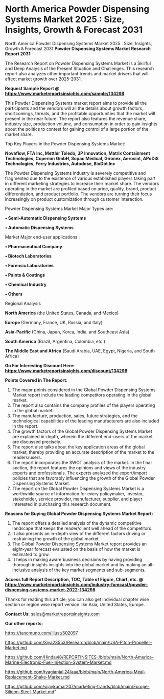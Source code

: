 # North America Powder Dispensing Systems Market 2025 : Size, Insights, Growth & Forecast 2031
North America Powder Dispensing Systems Market 2025 : Size, Insights, Growth & Forecast 2031
<strong>Powder Dispensing Systems Market Research Report 2031</strong>

The Research Report on Powder Dispensing Systems Market is a Skillful and Deep Analysis of the Present Situation and Challenges. This research report also analyzes other important trends and market drivers that will affect market growth over 2025-2031.

<strong>Request Sample Report @ <a href=https://www.marketreportsinsights.com/sample/134298>https://www.marketreportsinsights.com/sample/134298</a></strong>

This Powder Dispensing Systems market report aims to provide all the participants and the vendors will all the details about growth factors, shortcomings, threats, and the profitable opportunities that the market will present in the near future. The report also features the revenue share, industry size, production volume, and consumption in order to gain insights about the politics to contest for gaining control of a large portion of the market share.

Top Key Players in the Powder Dispensing Systems Market:

<strong>Novaflow, FTA Inc, Mettler Toledo, 3P Innovation, Matrix Containment Technologies, Coperion GmbH, Sopac Medical, Gironex, Aerosint, APoDiS Technologies, Ferry Industries, Autodose, BioDot Inc</strong>

The Powder Dispensing Systems Industry is severely competitive and fragmented due to the existence of various established players taking part in different marketing strategies to increase their market share. The vendors operating in the market are profiled based on price, quality, brand, product differentiation, and product portfolio. The vendors are turning their focus increasingly on product customization through customer interaction.

Powder Dispensing Systems Market Major Types are:

<strong>• Semi-Automatic Dispensing Systems

• Automatic Dispensing Systems</strong>

Market Major end-user applications :

<strong>• Pharmaceutical Company

• Biotech Laboratories

• Forensic Laboratories

• Paints & Coatings

• Chemical Industry

• Others</strong>

Regional Analysis

</u><strong><b>North America</b></strong> (the United States, Canada, and Mexico)

<strong><b>Europe </b></strong>(Germany, France, UK, Russia, and Italy)

<strong><b>Asia-Pacific</b></strong> (China, Japan, Korea, India, and Southeast Asia)

<strong><b>South America</b></strong> (Brazil, Argentina, Colombia, etc.)

<strong><b>The Middle East and Africa</b></strong> (Saudi Arabia, UAE, Egypt, Nigeria, and South Africa)

<strong>Go For Interesting Discount Here: <a href=https://www.marketreportsinsights.com/discount/134298>https://www.marketreportsinsights.com/discount/134298</a></strong>

<strong>Points Covered in The Report:</strong>
<ol>
  <li>The major points considered in the Global Powder Dispensing Systems Market report include the leading competitors operating in the global market.</li>
  <li>The report also contains the company profiles of the players operating in the global market.</li>
  <li>The manufacture, production, sales, future strategies, and the technological capabilities of the leading manufacturers are also included in the report.</li>
  <li>The growth factors of the Global Powder Dispensing Systems Market are explained in-depth, wherein the different end-users of the market are discussed precisely.</li>
  <li>The report also talks about the key application areas of the global market, thereby providing an accurate description of the market to the readers/users.</li>
  <li>The report incorporates the SWOT analysis of the market. In the final section, the report features the opinions and views of the industry experts and professionals. The experts analyzed the export/import policies that are favorably influencing the growth of the Global Powder Dispensing Systems Market.</li>
  <li>The report on the Global Powder Dispensing Systems Market is a worthwhile source of information for every policymaker, investor, stakeholder, service provider, manufacturer, supplier, and player interested in purchasing this research document.</li>
</ol>
<strong>Reasons for Buying Global Powder Dispensing Systems Market Report:</strong>

<ol>
  <li>The report offers a detailed analysis of the dynamic competitive landscape that keeps the reader/client well ahead of the competitors.</li>
  <li>It also presents an in-depth view of the different factors driving or restraining the growth of the global market.</li>
  <li>The Global Powder Dispensing Systems Market report provides an eight-year forecast evaluated on the basis of how the market is estimated to grow.</li>
  <li>It helps in making aware business decisions by having providing thorough insights insights into the global market and by making an all-inclusive analysis of the key market segments and sub-segments.</li>
</ol>
<strong>Access full Report Description, TOC, Table of Figure, Chart, etc. @ <a href=https://www.marketreportsinsights.com/industry-forecast/powder-dispensing-systems-market-2022-134298>https://www.marketreportsinsights.com/industry-forecast/powder-dispensing-systems-market-2022-134298</a></strong>


Thanks for reading this article; you can also get individual chapter wise section or region wise report version like Asia, United States, Europe.

<strong>Contact Us:</strong>
sales@marketreportsinsights.com

<strong>Our other reports:</strong>

<a href=https://tanomuno.com/illust/502097>https://tanomuno.com/illust/502097</a>

<a href=https://github.com/Siya23553/Research/blob/main/USA-Pitch-Propeller-Market.md>https://github.com/Siya23553/Research/blob/main/USA-Pitch-Propeller-Market.md</a>

<a href=https://github.com/Hindavi8/REPORTINSITES-/blob/main/North-America-Marine-Electronic-Fuel-Injection-System-Market.md>https://github.com/Hindavi8/REPORTINSITES-/blob/main/North-America-Marine-Electronic-Fuel-Injection-System-Market.md</a>

<a href=https://github.com/tyagianjali24/aaa/blob/main/North-America-Meal-Replacement-Shake-Market.md>https://github.com/tyagianjali24/aaa/blob/main/North-America-Meal-Replacement-Shake-Market.md</a>

<a href=https://github.com/vijaykumar207/marketing-trands/blob/main/Europe-Silicon-Steel-Market.md>https://github.com/vijaykumar207/marketing-trands/blob/main/Europe-Silicon-Steel-Market.md</a>"
